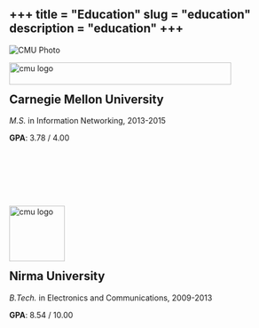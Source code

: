 +++
title = "Education"
slug = "education"
description = "education"
+++
---
![CMU Photo](/images/cmu.jpg "CMU Photo")

<a href="https://www.cmu.edu/" ><img src="/images/cmu_logo.png" alt="cmu logo" width="400" height="40"/></a>
<h2 style="margin-top:0px;">Carnegie Mellon University</h2>

*M.S.* in Information Networking, 2013-2015

**GPA**: 3.78 / 4.00


<a href="http://www.nirmauni.ac.in/" ><img src="/images/nirma_logo.png" alt="cmu logo" width="100" height="100" style="margin-top:100px;"/></a>
<h2 style="margin-top:0px;">Nirma University</h2>

*B.Tech.* in Electronics and Communications, 2009-2013

**GPA**: 8.54 / 10.00
